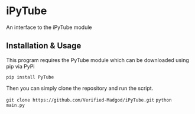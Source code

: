 # iPyTube
An interface to the iPyTube module

## Installation & Usage

This program requires the PyTube module which can be downloaded using pip via PyPi

`pip install PyTube`

Then you can simply clone the repository and run the script.

`git clone https://github.com/Verified-Madgod/iPyTube.git`
`python main.py`
